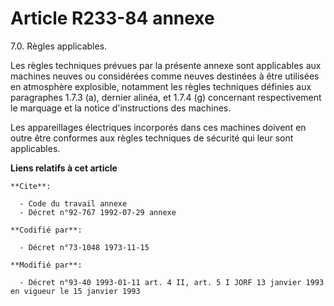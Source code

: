 # Article R233-84 annexe

7.0. Règles applicables.

Les règles techniques prévues par la présente annexe sont applicables aux machines neuves ou considérées comme neuves
destinées à être utilisées en atmosphère explosible, notamment les règles techniques définies aux paragraphes 1.7.3 (a),
dernier alinéa, et 1.7.4 (g) concernant respectivement le marquage et la notice d'instructions des machines.

Les appareillages électriques incorporés dans ces machines doivent en outre être conformes aux règles techniques de sécurité
qui leur sont applicables.

**Liens relatifs à cet article**

	**Cite**:

	  - Code du travail annexe
	  - Décret n°92-767 1992-07-29 annexe

	**Codifié par**:

	  - Décret n°73-1048 1973-11-15

	**Modifié par**:

	  - Décret n°93-40 1993-01-11 art. 4 II, art. 5 I JORF 13 janvier 1993 en vigueur le 15 janvier 1993
